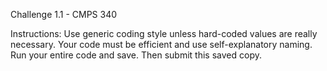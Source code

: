 Challenge 1.1 - CMPS 340 

Instructions:
  Use generic coding style unless hard-coded values are really necessary.
  Your code must be efficient and use self-explanatory naming.
  Run your entire code and save. Then submit this saved copy.
